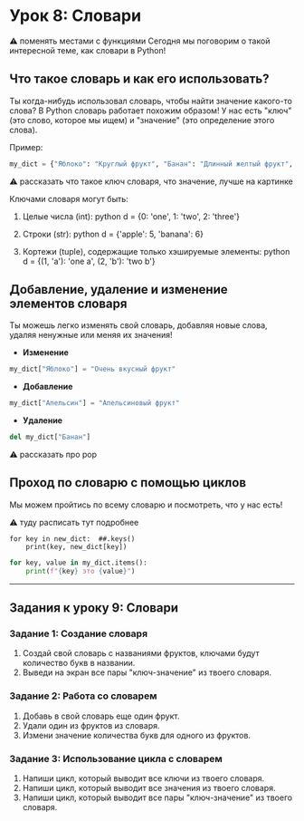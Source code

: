 # Урок 8: Словари


⚠️ поменять местами с функциями
Сегодня мы поговорим о такой интересной теме, как словари в Python!

## Что такое словарь и как его использовать?

Ты когда-нибудь использовал словарь, чтобы найти значение какого-то слова? В Python словарь работает похожим образом! У нас есть "ключ" (это слово, которое мы ищем) и "значение" (это определение этого слова).

Пример:
```python
my_dict = {"Яблоко": "Круглый фрукт", "Банан": "Длинный желтый фрукт", "Персик": "Фрукт с косточкой внутри"}
```

⚠️ рассказать что такое ключ словаря, что значение, лучше на картинке

Ключами словаря могут быть:

1. Целые числа (int): 
python
d = {0: 'one', 1: 'two', 2: 'three'}

2. Строки (str):
python
d = {'apple': 5, 'banana': 6}

3. Кортежи (tuple), содержащие только хэшируемые элементы:
python
d = {(1, 'a'): 'one a', (2, 'b'): 'two b'}




## Добавление, удаление и изменение элементов словаря

Ты можешь легко изменять свой словарь, добавляя новые слова, удаляя ненужные или меняя их значения!

- **Изменение**  
```python
my_dict["Яблоко"] = "Очень вкусный фрукт"
```

- **Добавление**  
```python
my_dict["Апельсин"] = "Апельсиновый фрукт"
```

- **Удаление**  
```python
del my_dict["Банан"]
```

⚠️ рассказать про pop


## Проход по словарю с помощью циклов

Мы можем пройтись по всему словарю и посмотреть, что у нас есть!

⚠️ туду расписать тут подробнее
```
for key in new_dict:  ##.keys()
    print(key, new_dict[key])
```

```python
for key, value in my_dict.items():
    print(f"{key} это {value}")
```



---

## Задания к уроку 9: Словари

### Задание 1: Создание словаря
1. Создай свой словарь с названиями фруктов, ключами будут количество букв в названии.
2. Выведи на экран все пары "ключ-значение" из твоего словаря.

### Задание 2: Работа со словарем
1. Добавь в свой словарь еще один фрукт.
2. Удали один из фруктов из словаря.
3. Измени значение количества букв для одного из фруктов.

### Задание 3: Использование цикла с словарем
1. Напиши цикл, который выводит все ключи из твоего словаря.
2. Напиши цикл, который выводит все значения из твоего словаря.
3. Напиши цикл, который выводит все пары "ключ-значение" из твоего словаря.

